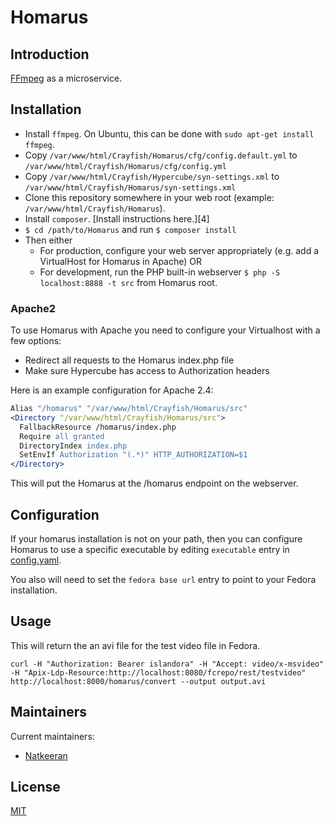 # Homarus

## Introduction

[FFmpeg](https://www.ffmpeg.org/) as a microservice.

## Installation
- Install `ffmpeg`.  On Ubuntu, this can be done with `sudo apt-get install ffmpeg`. 
- Copy `/var/www/html/Crayfish/Homarus/cfg/config.default.yml` to `/var/www/html/Crayfish/Homarus/cfg/config.yml`
- Copy `/var/www/html/Crayfish/Hypercube/syn-settings.xml` to `/var/www/html/Crayfish/Homarus/syn-settings.xml`
- Clone this repository somewhere in your web root (example: `/var/www/html/Crayfish/Homarus`).
- Install `composer`.  [Install instructions here.][4]
- `$ cd /path/to/Homarus` and run `$ composer install`
- Then either
  - For production, configure your web server appropriately (e.g. add a VirtualHost for Homarus in Apache) OR
  - For development, run the PHP built-in webserver `$ php -S localhost:8888 -t src` from Homarus root.
  

### Apache2

To use Homarus with Apache you need to configure your Virtualhost with a few options:
- Redirect all requests to the Homarus index.php file
- Make sure Hypercube has access to Authorization headers

Here is an example configuration for Apache 2.4:
```apache
Alias "/homarus" "/var/www/html/Crayfish/Homarus/src"
<Directory "/var/www/html/Crayfish/Homarus/src">
  FallbackResource /homarus/index.php
  Require all granted
  DirectoryIndex index.php
  SetEnvIf Authorization "(.*)" HTTP_AUTHORIZATION=$1
</Directory>
```

This will put the Homarus at the /homarus endpoint on the webserver.

## Configuration

If your homarus installation is not on your path, then you can configure Homarus to use a specific executable by editing `executable` entry in [config.yaml](./cfg/config.example.yaml).

You also will need to set the `fedora base url` entry to point to your Fedora installation.

## Usage
This will return the an avi file for the test video file in Fedora.  
```
curl -H "Authorization: Bearer islandora" -H "Accept: video/x-msvideo" -H "Apix-Ldp-Resource:http://localhost:8080/fcrepo/rest/testvideo" http://localhost:8000/homarus/convert --output output.avi
```

## Maintainers

Current maintainers:

* [Natkeeran](https://github.com/Natkeeran)

## License

[MIT](https://opensource.org/licenses/MIT)
